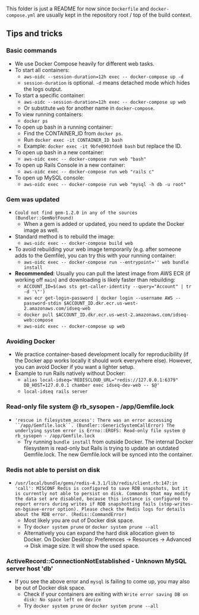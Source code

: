 This folder is just a README for now since `Dockerfile` and `docker-compose.yml` are usually kept in the repository root / top of the build context.

## Tips and tricks

### Basic commands

- We use Docker Compose heavily for different web tasks.
- To start all containers:
  - `aws-oidc --session-duration=12h exec -- docker-compose up -d`
  - `session-duration` is optional. `-d` means detached mode which hides the logs output.
- To start a specific container:
  - `aws-oidc --session-duration=12h exec -- docker-compose up web`
  - Or substitute `web` for another name in `docker-compose`.
- To view running containers:
  - `docker ps`
- To open up bash in a running container:
  - Find the CONTAINER_ID from `docker ps`.
  - Run `docker exec -it CONTAINER_ID bash`
  - Example: `docker exec -it 9bfe0903fde8 bash` but replace the ID.
- To open up bash in a new container:
  - `aws-oidc exec -- docker-compose run web "bash"`
- To open up Rails Console in a new container:
  - `aws-oidc exec -- docker-compose run web "rails c"`
- To open up MySQL console:
  - `aws-oidc exec -- docker-compose run web "mysql -h db -u root"`

### Gem was updated

- `Could not find gem-1.2.0 in any of the sources (Bundler::GemNotFound)`
  - When a gem is added or updated, you need to update the Docker image as well.
- Standard method is to rebuild the image:
  - `aws-oidc exec -- docker-compose build web`
- To avoid rebuilding your web image temporarily (e.g. after someone adds to the Gemfile), you can try this with your running container:
  - `aws-oidc exec -- docker-compose run --entrypoint='' web bundle install`
- **Recommended**: Usually you can pull the latest image from AWS ECR (if working off `main`) and downloading is likely faster than rebuilding:
  - `ACCOUNT_ID=$(aws sts get-caller-identity --query="Account" | tr -d '\"')`
  - `aws ecr get-login-password | docker login --username AWS --password-stdin $ACCOUNT_ID.dkr.ecr.us-west-2.amazonaws.com/idseq-web`
  - `docker pull $ACCOUNT_ID.dkr.ecr.us-west-2.amazonaws.com/idseq-web:compose`
  - `aws-oidc exec -- docker-compose up web`

### Avoiding Docker

- We practice container-based development locally for reproducibility (if the Docker app works locally it should work everywhere else). However, you can avoid Docker if you want a lighter setup.
- Example to run Rails natively without Docker:
  - `alias local-idseq='REDISCLOUD_URL="redis://127.0.0.1:6379" DB_HOST=127.0.0.1 chamber exec idseq-dev-web -- $@'`
  - `local-idseq rails server`

### Read-only file system @ rb_sysopen - /app/Gemfile.lock

- `'rescue in filesystem_access': There was an error accessing ``/app/Gemfile.lock``. (Bundler::GenericSystemCallError) The underlying system error is Errno::EROFS: Read-only file system @ rb_sysopen - /app/Gemfile.lock`
  - Try running `bundle install` from outside Docker. The internal Docker filesystem is read-only but Rails is trying to update an outdated Gemfile.lock. The new Gemfile.lock will be synced into the container.

### Redis not able to persist on disk
- `/usr/local/bundle/gems/redis-4.3.1/lib/redis/client.rb:147:in 'call': MISCONF Redis is configured to save RDB snapshots, but it is currently not able to persist on disk. Commands that may modify the data set are disabled, because this instance is configured to report errors during writes if RDB snapshotting fails (stop-writes-on-bgsave-error option). Please check the Redis logs for details about the RDB error. (Redis::CommandError)`
  - Most likely you are out of Docker disk space.
  - Try `docker system prune` or `docker system prune --all`
  - Alternatively you can expand the hard disk allocation given to Docker. On Docker Desktop: Preferences -> Resources -> Advanced -> Disk image size. It will show the used space.

### ActiveRecord::ConnectionNotEstablished - Unknown MySQL server host 'db'
- If you see the above error and `mysql` is failing to come up, you may also be out of Docker disk space.
  - Check if your containers are exiting with `Write error saving DB on disk: No space left on device`
  - Try `docker system prune` or `docker system prune --all`
